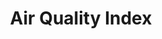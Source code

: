 ---
title: Air Quality Index
headline:
  img: https://caltech-prod.s3.amazonaws.com/main/images/2021-Campus-Aerials-00513-WE.336e18bc.fill-1600x810-c100.jpg
  alt: "Aerial view of Caltech campus."
  link: ""
  title: "Fifty Years of Clearing the Skies"
useful-links:
  - link: https://www.epa.gov/ground-level-ozone-pollution
    title: About Ozone (O~3~) Pollution
  - link: https://www.epa.gov/pm-pollution
    title: About PM (PM2.5; PM10) Pollution
  - link: https://www.epa.gov/co-pollution/basic-information-about-carbon-monoxide-co-outdoor-air-pollution
    title: About Carbon Monoxide (CO) Pollution
  - link: https://www.epa.gov/no2-pollution
    title: About Nitrogen Dioxide (NO~2~) Pollution
pollutants: 
  - name: OZONE
    formula: O3
    unit: pppv
    conditions:
      moderate: Unusually sensitive people should consider reducing prolonged or heavy outdoor exertion.
      unhealthy-for-sensitive-groups: People with lung disease (such as asthma), children, older adults, people who are active outdoors (including outdoor workers), people with certain genetic variants, and people with diets limited in certain nutrients should reduce prolonged or heavy outdoor exertion.
      unhealthy: People with lung disease (such as asthma), children, older adults, people who are active outdoors (including outdoor workers), people with certain genetic variants, and people with diets limited in certain nutrients should avoid prolonged or heavy outdoor exertion; everyone else should reduce prolonged or heavy outdoor exertion.
      very-unhealthy: People with lung disease (such as asthma), children, older adults, people who are active outdoors (including outdoor workers), people with certain genetic variants, and people with diets limited in certain nutrients should avoid all outdoor exertion; everyone else should reduce outdoor exertion.
      hazardous: Everyone should avoid all outdoor exertion.
  - name: PM2.5
    formula: PM2.5
    unit: μg/m³
    conditions:
      moderate: Unusually sensitive people should consider reducing prolonged or heavy exertion.
      unhealthy-for-sensitive-groups: People with heart or lung disease, older adults, children, and people of lower socioeconomic status should reduce prolonged or heavy exertion.
      unhealthy: People with heart or lung disease, older adults, children, and people of lower socioeconomic status should avoid prolonged or heavy exertion; everyone else should reduce prolonged or heavy exertion.
      very-unhealthy: People with heart or lung disease, older adults, children, and people of lower socioeconomic status should avoid all physical activity outdoors. Everyone else should avoid prolonged or heavy exertion.
      hazardous: Everyone should avoid all physical activity outdoors; people with heart or lung disease, older adults, children, and people of lower socioeconomic status should remain indoors and keep activity levels low.
  - name: PM10
    formula: PM10
    unit: μg/m³
    conditions:
      moderate: Unusually sensitive people should consider reducing prolonged or heavy exertion.
      unhealthy-for-sensitive-groups: People with heart or lung disease, older adults, children, and people of lower socioeconomic status should reduce prolonged or heavy exertion.
      unhealthy: People with heart or lung disease, older adults, children, and people of lower socioeconomic status should avoid prolonged or heavy exertion; everyone else should reduce prolonged or heavy exertion.
      very-unhealthy: People with heart or lung disease, older adults, children, and people of lower socioeconomic status should avoid all physical activity outdoors. Everyone else should avoid prolonged or heavy exertion.
      hazardous: Everyone should avoid all physical activity outdoors; people with heart or lung disease, older adults, children, and people of lower socioeconomic status should remain indoors and keep activity levels low.
  - name: CO
    formula: CO
    unit: ppbv
    conditions:
      unhealthy-for-sensitive-groups: People with heart disease, such as angina, should limit heavy exertion and avoid sources of CO, such as heavy traffic.
      unhealthy: People with heart disease, such as angina, should limit Moderate exertion and avoid sources of CO, such as heavy traffic.
      very-unhealthy: People with heart disease, such as angina, should avoid exertion and sources of CO, such as heavy traffic.
      hazardous: People with heart disease, such as angina, should avoid exertion and sources of CO, such as heavy traffic; everyone else should limit heavy exertion.
  - name: NO2
    formula: NO2
    unit: ppb
    conditions:
      moderate: Unusually sensitive individuals should consider limiting prolonged exertion especially near busy roads.
      unhealthy-for-sensitive-groups: People with asthma, children and older adults should limit prolonged exertion especially near busy roads.
      unhealthy: People with asthma, children and older adults should avoid prolonged exertion near roadways; everyone else should limit prolonged exertion especially near busy roads.
      very-unhealthy: People with asthma, children and older adults should avoid all outdoor exertion; everyone else should avoid prolonged exertion especially near busy roads.
      hazardous: People with asthma, children and older adults should remain indoors; everyone else should avoid all outdoor exertion.
---